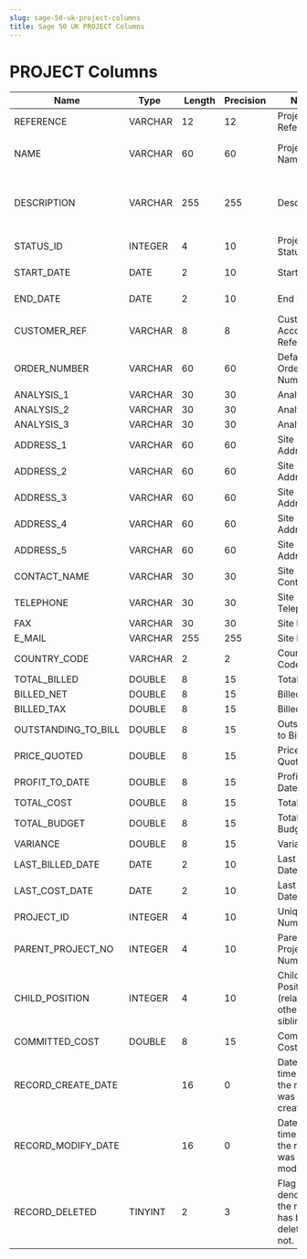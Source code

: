 ```yaml
---
slug: sage-50-uk-project-columns
title: Sage 50 UK PROJECT Columns
---
```

# PROJECT Columns

| Name | Type  |  Length | Precision  |  Notes  | Example |
| --- | --- | --- | --- | --- | --- |
| REFERENCE | VARCHAR | 12 | 12 | Project Reference | PROJ001 |
| NAME | VARCHAR | 60 | 60 | Project Name | SDE New Office Installation |
| DESCRIPTION | VARCHAR | 255 | 255 | Description | Install 4 PCs as requested (PC Combo Pack5) |
| STATUS_ID | INTEGER | 4 | 10 | Project Status ID | 1 |
| START_DATE | DATE | 2 | 10 | Start Date | 29/04/2017 00:00:00 |
| END_DATE | DATE | 2 | 10 | End Date | 29/04/2017 00:00:00 |
| CUSTOMER_REF | VARCHAR | 8 | 8 | Customer Account Reference | SDE001 |
| ORDER_NUMBER | VARCHAR | 60 | 60 | Default Order Number | 93028 |
| ANALYSIS_1 | VARCHAR | 30 | 30 | Analysis 1 | Malcolm |
| ANALYSIS_2 | VARCHAR | 30 | 30 | Analysis 2 | Business |
| ANALYSIS_3 | VARCHAR | 30 | 30 | Analysis 3 | Yes |
| ADDRESS_1 | VARCHAR | 60 | 60 | Site Address 1 |  |
| ADDRESS_2 | VARCHAR | 60 | 60 | Site Address 2 |  |
| ADDRESS_3 | VARCHAR | 60 | 60 | Site Address 3 |  |
| ADDRESS_4 | VARCHAR | 60 | 60 | Site Address 4 |  |
| ADDRESS_5 | VARCHAR | 60 | 60 | Site Address 5 |  |
| CONTACT_NAME | VARCHAR | 30 | 30 | Site Contact |  |
| TELEPHONE | VARCHAR | 30 | 30 | Site Telephone |  |
| FAX | VARCHAR | 30 | 30 | Site Fax |  |
| E_MAIL | VARCHAR | 255 | 255 | Site E-mail |  |
| COUNTRY_CODE | VARCHAR | 2 | 2 | Country Code | GB |
| TOTAL_BILLED | DOUBLE | 8 | 15 | Total Billed | 14100 |
| BILLED_NET | DOUBLE | 8 | 15 | Billed Net | 12000 |
| BILLED_TAX | DOUBLE | 8 | 15 | Billed Tax | 2100 |
| OUTSTANDING_TO_BILL | DOUBLE | 8 | 15 | Outstanding to Bill | -8000 |
| PRICE_QUOTED | DOUBLE | 8 | 15 | Price Quoted | 4000 |
| PROFIT_TO_DATE | DOUBLE | 8 | 15 | Profit To Date | 9284.65 |
| TOTAL_COST | DOUBLE | 8 | 15 | Total Cost | 2715.35 |
| TOTAL_BUDGET | DOUBLE | 8 | 15 | Total Budget | 3718 |
| VARIANCE | DOUBLE | 8 | 15 | Variance | 1002.65 |
| LAST_BILLED_DATE | DATE | 2 | 10 | Last Billed Date | 11/08/2008 00:00:00 |
| LAST_COST_DATE | DATE | 2 | 10 | Last Billed Date | 29/04/2005 00:00:00 |
| PROJECT_ID | INTEGER | 4 | 10 | Unique ID Number | 1 |
| PARENT_PROJECT_NO | INTEGER | 4 | 10 | Parent Project ID Number | 0 |
| CHILD_POSITION | INTEGER | 4 | 10 | Child Position (relative to other siblings) | 0 |
| COMMITTED_COST | DOUBLE | 8 | 15 | Committed Cost | 0 |
| RECORD_CREATE_DATE |  | 16 | 0 | Date and time when the record was created. | 27/04/2010 17:16:58 |
| RECORD_MODIFY_DATE |  | 16 | 0 | Date and time when the record was modified. | 04/08/2017 14:18:53 |
| RECORD_DELETED | TINYINT | 2 | 3 | Flag denoting if the record has been deleted or not. | 0 |
